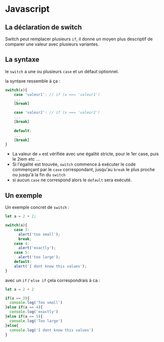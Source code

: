 # Javascript

## La déclaration de switch

Switch peut remplacer plusieurs `if`, il donne un moyen plus descriptif de comparer une valeur avec plusieurs variantes.

## La syntaxe 

le `switch` a une ou plusieurs `case` et un défaut optionnel.

la syntaxe ressemble à ça :
```javascript
switch(x){
    case 'valeur1': // if (x === 'valeur1')
    ...
    [break]

    case 'valeur2': // if (x === 'valeur2')
    ...
    [break]
    
    default:
    ...
    [break]
}
```

*   La valeur de `x` est vérifiée avec une égalité stricte, pour le 1er case, puis le 2iem etc ...
*   Si l'égalité est trouvée, `switch` commence à exécuter le code commençant par le `case` correspondant, jusqu'au `break` le plus proche ou jusqu'à la fin du `switch`
*   si aucun `case` ne correspond alors le `default` sera exécuté.

## Un exemple 

Un exemple concret de `switch` : 

```javascript
let a = 2 + 2;

switch(a){
    case 3:
      alert('too small');
      break;
    case 4:
      alert('exactly');
    case 5:
      alert('too large');
    default:
    alert('I dont know this values');
}
```

avec un `if` / `else if` çela correspondrais à ca : 

```js
let a = 2 + 2

if(a == 3){
  console.log('Too small')
}else if(a == 4){
  console.log('exactly')
}else if(a == 5){
  console.log('Too large')
}else{
  console.log('I dont know this values')
}
```